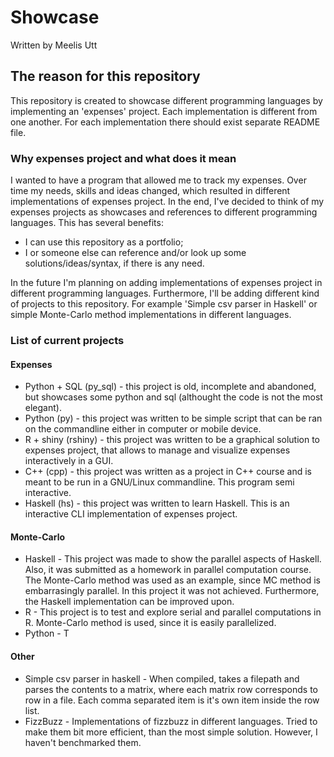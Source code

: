 # Showcase

Written by
Meelis Utt

## The reason for this repository

This repository is created to showcase different programming languages by implementing an 'expenses' project.
Each implementation is different from one another. For each implementation there should exist separate README file.

### Why expenses project and what does it mean

I wanted to have a program that allowed me to track my expenses. Over time my needs, skills and ideas changed, which resulted in different implementations of expenses project. In the end, I've decided to think of my expenses projects as showcases and references to different programming languages. This has several benefits:

* I can use this repository as a portfolio; 
* I or someone else can reference and/or look up some solutions/ideas/syntax, if there is any need. 

In the future I'm planning on adding implementations of expenses project in different programming languages. Furthermore, I'll be adding different kind of projects to this repository. For example 'Simple csv parser in Haskell' or simple Monte-Carlo method implementations in different languages.

### List of current projects

#### Expenses

* Python + SQL (py_sql) - this project is old, incomplete and abandoned, but showcases some python and sql (althought the code is not the most elegant).
* Python (py) -  this project was written to be simple script that can be ran on the commandline either in computer or mobile device.
* R + shiny (rshiny) - this project was written to be a graphical solution to expenses project, that allows to manage and visualize expenses interactively in a GUI.
* C++ (cpp) - this project was written as a project in C++ course and is meant to be run in a GNU/Linux commandline. This program semi interactive.
* Haskell (hs) - this project was written to learn Haskell. This is an interactive CLI implementation of expenses project.

#### Monte-Carlo

* Haskell - This project was made to show the parallel aspects of Haskell. Also, it was submitted as a homework in parallel computation course. The Monte-Carlo method was used as an example, since MC method is embarrasingly parallel. In this project it was not achieved. Furthermore, the Haskell implementation can be improved upon.
* R - This project is to test and explore serial and parallel computations in R. Monte-Carlo method is used, since it is easily parallelized.
* Python - T

#### Other

* Simple csv parser in haskell - When compiled, takes a filepath and parses the contents to a matrix, where each matrix row corresponds to row in a file. Each comma separated item is it's own item inside the row list.
* FizzBuzz - Implementations of fizzbuzz in different languages. Tried to make them bit more efficient, than the most simple solution. However, I haven't benchmarked them.

